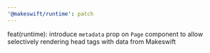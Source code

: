 ```yaml
---
'@makeswift/runtime': patch
---
```


feat(runtime): introduce `metadata` prop on `Page` component to allow selectively rendering head tags with data from Makeswift
